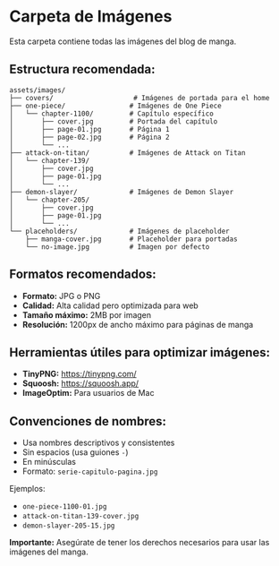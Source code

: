 # Carpeta de Imágenes

Esta carpeta contiene todas las imágenes del blog de manga.

## Estructura recomendada:

```
assets/images/
├── covers/                    # Imágenes de portada para el home
├── one-piece/                # Imágenes de One Piece
│   └── chapter-1100/         # Capítulo específico
│       ├── cover.jpg         # Portada del capítulo
│       ├── page-01.jpg       # Página 1
│       ├── page-02.jpg       # Página 2
│       └── ...
├── attack-on-titan/          # Imágenes de Attack on Titan
│   └── chapter-139/
│       ├── cover.jpg
│       ├── page-01.jpg
│       └── ...
├── demon-slayer/             # Imágenes de Demon Slayer
│   └── chapter-205/
│       ├── cover.jpg
│       ├── page-01.jpg
│       └── ...
└── placeholders/             # Imágenes de placeholder
    ├── manga-cover.jpg       # Placeholder para portadas
    └── no-image.jpg          # Imagen por defecto
```

## Formatos recomendados:

- **Formato:** JPG o PNG
- **Calidad:** Alta calidad pero optimizada para web
- **Tamaño máximo:** 2MB por imagen
- **Resolución:** 1200px de ancho máximo para páginas de manga

## Herramientas útiles para optimizar imágenes:

- **TinyPNG:** https://tinypng.com/
- **Squoosh:** https://squoosh.app/
- **ImageOptim:** Para usuarios de Mac

## Convenciones de nombres:

- Usa nombres descriptivos y consistentes
- Sin espacios (usa guiones `-`)
- En minúsculas
- Formato: `serie-capitulo-pagina.jpg`

Ejemplos:
- `one-piece-1100-01.jpg`
- `attack-on-titan-139-cover.jpg`
- `demon-slayer-205-15.jpg`

**Importante:** Asegúrate de tener los derechos necesarios para usar las imágenes del manga.